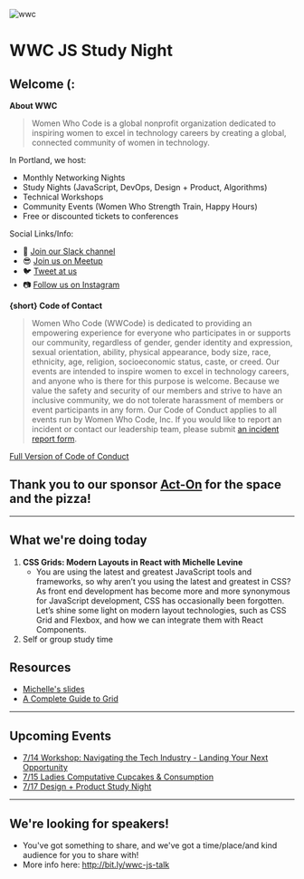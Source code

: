 ![wwc](https://a248.e.akamai.net/secure.meetupstatic.com/photos/event/1/e/5/4/highres_456127764.jpeg)

# WWC JS Study Night

## Welcome (:
**About WWC**
> Women Who Code is a global nonprofit organization dedicated to inspiring women to excel in technology careers by creating a global, connected community of women in technology.

In Portland, we host:
- Monthly Networking Nights
- Study Nights (JavaScript, DevOps, Design + Product, Algorithms)
- Technical Workshops
- Community Events (Women Who Strength Train, Happy Hours)
- Free or discounted tickets to conferences

Social Links/Info:
- 💬 [Join our Slack channel](https://goo.gl/forms/sBKUgZ9hHnnmWn7z1)
- 😎 [Join us on Meetup](https://www.meetup.com/Women-Who-Code-Portland/)
- 🐦 [Tweet at us](https://twitter.com/WWCodePortland)
- 📷 [Follow us on Instagram](https://www.instagram.com/wwcodeportland/)


**{short} Code of Contact**
> Women Who Code (WWCode) is dedicated to providing an empowering experience for everyone who participates in or supports our community, regardless of gender, gender identity and expression, sexual orientation, ability, physical appearance, body size, race, ethnicity, age, religion, socioeconomic status, caste, or creed. Our events are intended to inspire women to excel in technology careers, and anyone who is there for this purpose is welcome. Because we value the safety and security of our members and strive to have an inclusive community, we do not tolerate harassment of members or event participants in any form. Our Code of Conduct applies to all events run by Women Who Code, Inc. If you would like to report an incident or contact our leadership team, please submit [an incident report form](https://docs.google.com/forms/d/e/1FAIpQLScmJq0Evb0aDbx4flmmZT1xX0GCXj_F--5asjfH7XvkrLo4xA/viewform).

[Full Version of Code of Conduct](https://www.meetup.com/Women-Who-Code-Portland/pages/22236117/Code_of_Conduct/)

## Thank you to our sponsor [Act-On](https://www.act-on.com/) for the space and the pizza!

----------------

## What we're doing today
1. **CSS Grids: Modern Layouts in React with Michelle Levine**
    * You are using the latest and greatest JavaScript tools and frameworks, so why aren’t you using the latest and greatest in CSS? As front end development has become more and more synonymous for JavaScript development, CSS has occasionally been forgotten. Let’s shine some light on modern layout technologies, such as CSS Grid and Flexbox, and how we can integrate them with React Components.
1. Self or group study time

## Resources
- [Michelle's slides](https://slides.com/michellejl/css-grid/#/)
- [A Complete Guide to Grid](https://css-tricks.com/snippets/css/complete-guide-grid/)

---------

## Upcoming Events
- [7/14 Workshop: Navigating the Tech Industry - Landing Your Next Opportunity](https://www.meetup.com/Women-Who-Code-Portland/events/251999273/)
- [7/15 Ladies Computative Cupcakes & Consumption](https://www.meetup.com/Women-Who-Code-Portland/events/fdkfjpyxkbtb/)
- [7/17 Design + Product Study Night](https://www.meetup.com/Women-Who-Code-Portland/events/czrnspyxkbwb/)


---------

## We're looking for speakers!
- You've got something to share, and we've got a time/place/and kind audience for you to share with!
- More info here: http://bit.ly/wwc-js-talk
